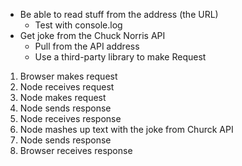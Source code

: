 
- Be able to read stuff from the address (the URL) 
    - Test with console.log
- Get joke from the Chuck Norris API
    - Pull from the API address
    - Use a third-party library to make Request

1. Browser makes request
2. Node receives request
3. Node makes request
4. Node sends response
5. Node receives response
6. Node mashes up text with the joke from Churck API
7. Node sends response
8. Browser receives response
